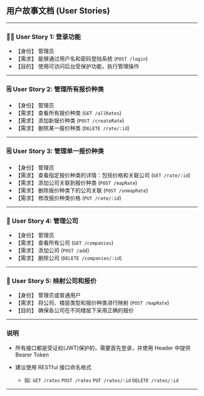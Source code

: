 ## 用户故事文档 (User Stories)

---

### 🧑‍💼 User Story 1: 登录功能

* 【身份】 管理员
* 【需求】 能够通过用户名和密码登陆系统 (`POST /login`)
* 【目的】 使用可访问后台受保护功能，执行管理操作

---

### 🗒️ User Story 2: 管理所有报价种类

* 【身份】 管理员
* 【需求】 查看所有报价种类 (`GET /allRates`)
* 【需求】 添加新报价种类 (`POST /createRate`)
* 【需求】 删除某一报价种类 (`DELETE /rate/:id`)

---

### 🗒️ User Story 3: 管理单一报价种类

* 【身份】 管理员
* 【需求】 查看指定报价种类的详情：包括价格和关联公司 (`GET /rate/:id`)
* 【需求】 添加公司关联到报价种类 (`POST /mapRate`)
* 【需求】 删除报价种类下的公司关联 (`POST /unmapRate`)
* 【需求】 修改报价种类价格 (`PUT /rate/:id`)

---

### 🏢 User Story 4: 管理公司

* 【身份】 管理员
* 【需求】 查看所有公司 (`GET /companies`)
* 【需求】 添加公司 (`POST /add`)
* 【需求】 删除公司 (`DELETE /companies/:id`)

---

### 🔄 User Story 5: 映射公司和报价

* 【身份】 管理员或普通用户
* 【需求】 将公司、楼层类型和报价种类进行映射 (`POST /mapRate`)
* 【目的】 确保各公司在不同楼层下采用正确的报价

---

### 说明

* 所有接口都是受证权(JWT)保护的，需要首先登录，并使用 Header 中提供 Bearer Token
* 建议使用 RESTful 接口命名格式

  * 如: `GET /rates` `POST /rates` `PUT /rates/:id` `DELETE /rates/:id`

---
